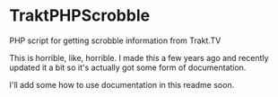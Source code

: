 # TraktPHPScrobble
PHP script for getting scrobble information from Trakt.TV

This is horrible, like, horrible.  I made this a few years ago and recently updated it a bit so it's actually got some form of documentation. 

I'll add some how to use documentation in this readme soon.
